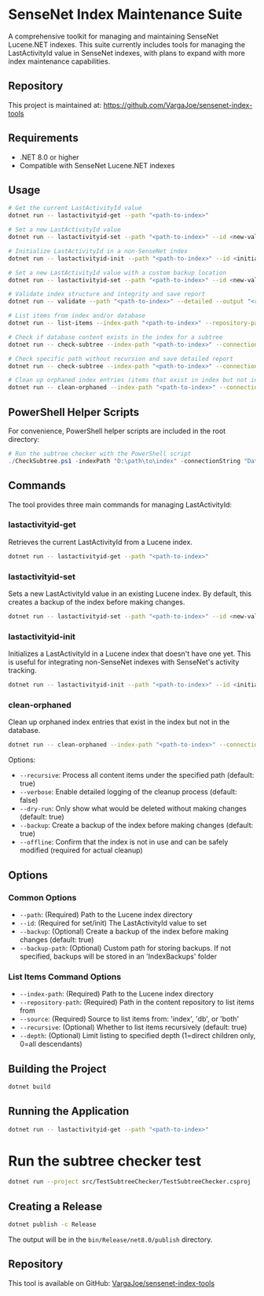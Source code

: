 # SenseNet Index Maintenance Suite

A comprehensive toolkit for managing and maintaining SenseNet Lucene.NET indexes. This suite currently includes tools for managing the LastActivityId value in SenseNet indexes, with plans to expand with more index maintenance capabilities.

## Repository

This project is maintained at: https://github.com/VargaJoe/sensenet-index-tools

## Requirements

- .NET 8.0 or higher
- Compatible with SenseNet Lucene.NET indexes

## Usage

```bash
# Get the current LastActivityId value
dotnet run -- lastactivityid-get --path "<path-to-index>"

# Set a new LastActivityId value
dotnet run -- lastactivityid-set --path "<path-to-index>" --id <new-value>

# Initialize LastActivityId in a non-SenseNet index
dotnet run -- lastactivityid-init --path "<path-to-index>" --id <initial-value>

# Set a new LastActivityId value with a custom backup location
dotnet run -- lastactivityid-set --path "<path-to-index>" --id <new-value> --backup-path "<custom-backup-path>"

# Validate index structure and integrity and save report
dotnet run -- validate --path "<path-to-index>" --detailed --output "<report-file>"

# List items from index and/or database
dotnet run -- list-items --index-path "<path-to-index>" --repository-path "/Root/Path" --source "index" --recursive true --depth 1

# Check if database content exists in the index for a subtree
dotnet run -- check-subtree --index-path "<path-to-index>" --connection-string "<sql-connection-string>" --repository-path "/Root/Path/To/Check"

# Check specific path without recursion and save detailed report
dotnet run -- check-subtree --index-path "<path-to-index>" --connection-string "<sql-connection-string>" --repository-path "/Root/Path/To/Check" --recursive false --detailed --output "report.md"

# Clean up orphaned index entries (items that exist in index but not in database)
dotnet run -- clean-orphaned --index-path "<path-to-index>" --connection-string "<sql-connection-string>" --repository-path "/Root/Path/To/Check"
```

## PowerShell Helper Scripts

For convenience, PowerShell helper scripts are included in the root directory:

```powershell
# Run the subtree checker with the PowerShell script
./CheckSubtree.ps1 -indexPath "D:\path\to\index" -connectionString "Data Source=server;Initial Catalog=sensenet;Integrated Security=True" -repositoryPath "/Root/Content" -detailed $true -openReport
```

## Commands

The tool provides three main commands for managing LastActivityId:

### lastactivityid-get

Retrieves the current LastActivityId from a Lucene index.

```bash
dotnet run -- lastactivityid-get --path "<path-to-index>"
```

### lastactivityid-set

Sets a new LastActivityId value in an existing Lucene index. By default, this creates a backup of the index before making changes.

```bash
dotnet run -- lastactivityid-set --path "<path-to-index>" --id <new-value> [--backup false] [--backup-path "<custom-backup-location>"]
```

### lastactivityid-init

Initializes a LastActivityId in a Lucene index that doesn't have one yet. This is useful for integrating non-SenseNet indexes with SenseNet's activity tracking.

```bash
dotnet run -- lastactivityid-init --path "<path-to-index>" --id <initial-value> [--backup false] [--backup-path "<custom-backup-location>"]
```

### clean-orphaned

Clean up orphaned index entries that exist in the index but not in the database.

```bash 
dotnet run -- clean-orphaned --index-path "<path-to-index>" --connection-string "<sql-connection-string>" --repository-path "/Root/Path" [options]
```

Options:
- `--recursive`: Process all content items under the specified path (default: true)
- `--verbose`: Enable detailed logging of the cleanup process (default: false)
- `--dry-run`: Only show what would be deleted without making changes (default: true)
- `--backup`: Create a backup of the index before making changes (default: true)
- `--offline`: Confirm that the index is not in use and can be safely modified (required for actual cleanup)

## Options

### Common Options
- `--path`: (Required) Path to the Lucene index directory
- `--id`: (Required for set/init) The LastActivityId value to set
- `--backup`: (Optional) Create a backup of the index before making changes (default: true)
- `--backup-path`: (Optional) Custom path for storing backups. If not specified, backups will be stored in an 'IndexBackups' folder

### List Items Command Options
- `--index-path`: (Required) Path to the Lucene index directory
- `--repository-path`: (Required) Path in the content repository to list items from
- `--source`: (Required) Source to list items from: 'index', 'db', or 'both'
- `--recursive`: (Optional) Whether to list items recursively (default: true)
- `--depth`: (Optional) Limit listing to specified depth (1=direct children only, 0=all descendants)

## Building the Project

```bash
dotnet build
```

## Running the Application

```bash
dotnet run -- lastactivityid-get --path "<path-to-index>"
```

# Run the subtree checker test
```bash
dotnet run --project src/TestSubtreeChecker/TestSubtreeChecker.csproj
```

## Creating a Release

```bash
dotnet publish -c Release
```

The output will be in the `bin/Release/net8.0/publish` directory.

## Repository

This tool is available on GitHub: [VargaJoe/sensenet-index-tools](https://github.com/VargaJoe/sensenet-index-tools)